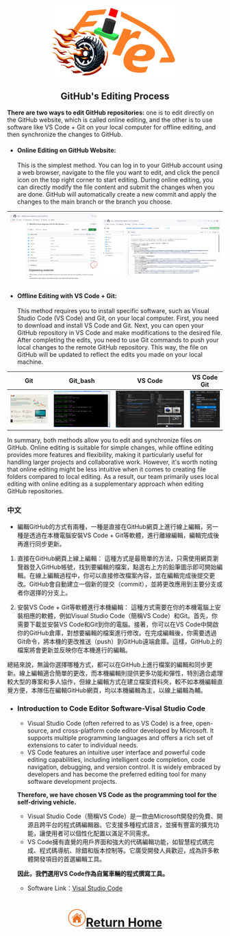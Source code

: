 <div align="center"><img src="../../other/img/logo.png" width="300" alt=" logo"></div>

## <div align="center">GitHub's Editing Process </div>
__There are two ways to edit GitHub repositories:__ one is to edit directly on the GitHub website, which is called online editing, and the other is to use software like VS Code + Git on your local computer for offline editing, and then synchronize the changes to GitHub.

- #### Online Editing on GitHub Website:
  This is the simplest method. You can log in to your GitHub account using a web browser, navigate to the file you want to edit, and click the pencil icon on the top right corner to start editing. During online editing, you can directly modify the file content and submit the changes when you are done. GitHub will automatically create a new commit and apply the changes to the main branch or the branch you choose.
<div align="center">  
  
|<img src="./img/github_web_edit.png" alt="github_web_edit.png"  width=300/>|<img src="./img/github_web_edit1.png" alt="github_web_edit.png"  width=400/>|
|:---:|:---:|
</div>

- #### Offline Editing with VS Code + Git:
  This method requires you to install specific software, such as Visual Studio Code (VS Code) and Git, on your local computer. First, you need to download and install VS Code and Git. Next, you can open your GitHub repository in VS Code and make modifications to the desired file. After completing the edits, you need to use Git commands to push your local changes to the remote GitHub repository. This way, the file on GitHub will be updated to reflect the edits you made on your local machine.  

|Git| Git_bash|VS Code| VS Code Git|
|:---:|:---:|:---:|:---:|
|<img src="./img/git.png" alt="git"  width=250/>|<img src="./img/git_bash.png" alt="git_bash"  width=300/>|<img src="./img/vscode.png" alt="vscode"  width=450/>|<img src="./img/vscode_git.png" alt="git"  width=150/>|

 In summary, both methods allow you to edit and synchronize files on GitHub. Online editing is suitable for simple changes, while offline editing provides more features and flexibility, making it particularly useful for handling larger projects and collaborative work. However, it's worth noting that online editing might be less intuitive when it comes to creating file folders compared to local editing. As a result, our team primarily uses local editing with online editing as a supplementary approach when editing GitHub repositories.  
 





### 中文
- 編輯GitHub的方式有兩種，一種是直接在GitHub網頁上進行線上編輯，另一種是透過在本機電腦安裝VS Code + Git等軟體，進行離線編輯，編輯完成後再進行同步更新。

1. 直接在GitHub網頁上線上編輯：
    這種方式是最簡單的方法，只需使用網頁瀏覽器登入GitHub帳號，找到要編輯的檔案，點選右上方的鉛筆圖示即可開始編輯。在線上編輯過程中，你可以直接修改檔案內容，並在編輯完成後提交更改。GitHub會自動建立一個新的提交（commit），並將更改應用到主要分支或者你選擇的分支上。

2. 安裝VS Code + Git等軟體進行本機編輯：
    這種方式需要在你的本機電腦上安裝相應的軟體，例如Visual Studio Code（簡稱VS Code）和Git。首先，你需要下載並安裝VS Code和Git到你的電腦。接著，你可以在VS Code中開啟你的GitHub倉庫，對想要編輯的檔案進行修改。在完成編輯後，你需要透過Git命令，將本機的更改推送（push）到GitHub遠端倉庫。這樣，GitHub上的檔案將會更新並反映你在本機進行的編輯。

  總結來說，無論你選擇哪種方式，都可以在GitHub上進行檔案的編輯和同步更新。線上編輯適合簡單的更改，而本機編輯則提供更多功能和彈性，特別適合處理較大型的專案和多人協作，但線上編輯方式在建立檔案資料夾，較不如本機編輯直覺方便，本隊伍在編輯GitHub網頁，均以本機編輯為主，以線上編輯為輔。

- ### Introduction to Code Editor Software-Visal Studio Code 

  - Visual Studio Code (often referred to as VS Code) is a free, open-source, and cross-platform code editor developed by Microsoft. It supports multiple programming languages and offers a rich set of extensions to cater to individual needs.
  - VS Code features an intuitive user interface and powerful code editing capabilities, including intelligent code completion, code navigation, debugging, and version control. It is widely embraced by developers and has become the preferred editing tool for many software development projects.

  __Therefore, we have chosen VS Code as the programming tool for the self-driving vehicle.__

  - Visual Studio Code（簡稱VS Code）是一款由Microsoft開發的免費、開源且跨平台的程式碼編輯器。它支援多種程式語言，並擁有豐富的擴充功能，讓使用者可以個性化配置以滿足不同需求。
  - VS Code擁有直覺的用戶界面和強大的代碼編輯功能，如智慧程式碼完成、程式碼導航、除錯和版本控制等。它廣受開發人員歡迎，成為許多軟體開發項目的首選編輯工具。
   
   __因此，我們選用VS Code作為自駕車輛的程式撰寫工具。__  

  - Software Link：[Visal Studio Code](https://code.visualstudio.com/) 


# <div align="center">![HOME](../../other/img/Home.png)[Return Home](../../)</div>  


